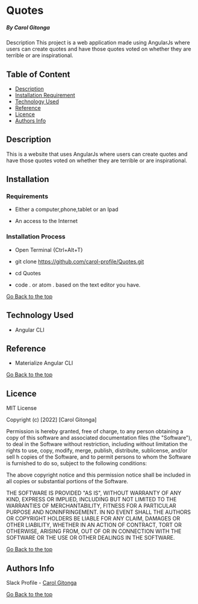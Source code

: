 
# Quotes

##### By Carol Gitonga
Description
This project is a web application made using AngularJs where users can create quotes and have those quotes voted on whether they are terrible or are inspirational.


## Table of Content

+ [Description](#description)
+ [Installation Requirement](#Installation)
+ [Technology Used](#technology-used)
+ [Reference](#reference)
+ [Licence](#licence)
+ [Authors Info](#author-Info)

## Description
<p>This is  a website that uses AngularJs where users can create quotes and have those quotes voted on whether they are terrible or are inspirational.</p>

## Installation

### Requirements

* Either a computer,phone,tablet or an Ipad

* An access to the Internet

### Installation Process
* Open Terminal {Ctrl+Alt+T}

* git clone https://github.com/carol-profile/Quotes.git

* cd Quotes

* code . or atom . based on the text editor you have.


[Go Back to the top](#Quotes)
## Technology Used
* Angular CLI

## Reference
* Materialize Angular CLI

[Go Back to the top](#Quotes)

## Licence

MIT License

Copyright (c) [2022] [Carol Gitonga]

Permission is hereby granted, free of charge, to any person obtaining a copy
of this software and associated documentation files (the "Software"), to deal
in the Software without restriction, including without limitation the rights
to use, copy, modify, merge, publish, distribute, sublicense, and/or sell h 
copies of the Software, and to permit persons to whom the Software is
furnished to do so, subject to the following conditions:

The above copyright notice and this permission notice shall be included in all
copies or substantial portions of the Software.

THE SOFTWARE IS PROVIDED "AS IS", WITHOUT WARRANTY OF ANY KIND, EXPRESS OR
IMPLIED, INCLUDING BUT NOT LIMITED TO THE WARRANTIES OF MERCHANTABILITY,
FITNESS FOR A PARTICULAR PURPOSE AND NONINFRINGEMENT. IN NO EVENT SHALL THE
AUTHORS OR COPYRIGHT HOLDERS BE LIABLE FOR ANY CLAIM, DAMAGES OR OTHER
LIABILITY, WHETHER IN AN ACTION OF CONTRACT, TORT OR OTHERWISE, ARISING FROM,
OUT OF OR IN CONNECTION WITH THE SOFTWARE OR THE USE OR OTHER DEALINGS IN THE
SOFTWARE.

[Go Back to the top](#Quotes)

## Authors Info

Slack Profile - [Carol Gitonga](https://app.slack.com/client/T0101L740P4/D036H8B6WF2/user_profile/U0330AYGJAY)


[Go Back to the top](#Quotes)


